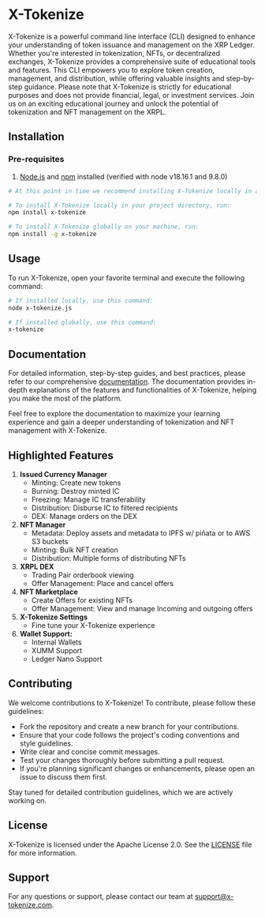 # X-Tokenize

X-Tokenize is a powerful command line interface (CLI) designed to enhance your understanding of token issuance and management on the XRP Ledger. Whether you're interested in tokenization, NFTs, or decentralized exchanges, X-Tokenize provides a comprehensive suite of educational tools and features. This CLI empowers you to explore token creation, management, and distribution, while offering valuable insights and step-by-step guidance. Please note that X-Tokenize is strictly for educational purposes and does not provide financial, legal, or investment services. Join us on an exciting educational journey and unlock the potential of tokenization and NFT management on the XRPL.

## Installation
### Pre-requisites
1) [Node.js](https://nodejs.org/en/) and [npm](https://www.npmjs.com/) installed (verified with node v18.16.1 and 9.8.0)



```bash
# At this point in time we recommend installing X-Tokenize locally in a new directory

# To install X-Tokenize locally in your project directory, run:
npm install x-tokenize

# To install X-Tokenize globally on your machine, run:
npm install -g x-tokenize
```


## Usage

To run X-Tokenize, open your favorite terminal and execute the following command:

```bash
# If installed locally, use this command:
node x-tokenize.js

# If installed globally, use this command:
x-tokenize
```

## Documentation

For detailed information, step-by-step guides, and best practices, please refer to our comprehensive [documentation](https://x-tokenize.gitbook.io/x-tokenize-documentation/). The documentation provides in-depth explanations of the features and functionalities of X-Tokenize, helping you make the most of the platform.

Feel free to explore the documentation to maximize your learning experience and gain a deeper understanding of tokenization and NFT management with X-Tokenize.


## Highlighted Features

1) **Issued Currency Manager**
    * Minting: Create new tokens
    * Burning: Destroy minted IC
    * Freezing: Manage IC transferability
    * Distribution: Disburse IC to filtered recipients
    * DEX: Manage orders on the DEX
2) **NFT Manager**
    * Metadata: Deploy assets and metadata to IPFS w/ piñata or to AWS S3 buckets
    * Minting: Bulk NFT creation
    * Distribution: Multiple forms of distributing NFTs
3)  **XRPL DEX**
    * Trading Pair orderbook viewing
    * Offer Management: Place and cancel offers
4)  **NFT Marketplace**
    * Create Offers for existing NFTs
    * Offer Management: View and manage Incoming and outgoing offers
5) **X-Tokenize Settings**
    * Fine tune your X-Tokenize experience
6) **Wallet Support:**
    * Internal Wallets
    * XUMM Support
    * Ledger Nano Support



## Contributing

We welcome contributions to X-Tokenize! To contribute, please follow these guidelines:

- Fork the repository and create a new branch for your contributions.
- Ensure that your code follows the project's coding conventions and style guidelines.
- Write clear and concise commit messages.
- Test your changes thoroughly before submitting a pull request.
- If you're planning significant changes or enhancements, please open an issue to discuss them first.

Stay tuned for detailed contribution guidelines, which we are actively working on.

## License

X-Tokenize is licensed under the Apache License 2.0. See the [LICENSE](LICENSE) file for more information.

## Support

For any questions or support, please contact our team at support@x-tokenize.com.
